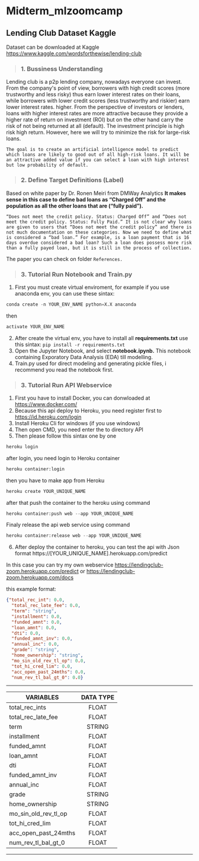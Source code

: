 # Midterm_mlzoomcamp
## Lending Club Dataset Kaggle
Dataset can be downloaded at Kaggle https://www.kaggle.com/wordsforthewise/lending-club

> ### 1. Bussiness Understanding
Lending club is a p2p lending company, nowadays everyone can invest. From the company's point of view, borrowers with high credit scores (more trustworthy and less risky) thus earn lower interest rates on their loans, while borrowers with lower credit scores (less trustworthy and riskier) earn lower interest rates. higher. From the perspective of investors or lenders, loans with higher interest rates are more attractive because they provide a higher rate of return on investment (ROI) but on the other hand carry the risk of not being returned at all (default). The investment principle is high risk high return. However, here we will try to minimize the risk for large-risk loans. 

```The goal is to create an artificial intelligence model to predict which loans are likely to good out of all high-risk loans. It will be an attractive added value if you can select a loan with high interest but low probability of default.```


> ### 2. Define Target Definitions (Label)
Based on white paper by Dr. Ronen Meiri from DMWay Analytics **It makes sense in this case to define bad loans as “Charged Off” and the population as all the other loans that are (“fully paid”).**

```“Does not meet the credit policy. Status: Charged Off” and “Does not meet the credit policy. Status: Fully Paid.” It is not clear why loans are given to users that “Does not meet the credit policy” and there is not much documentation on these categories. Now we need to define what is considered a “bad loan.” For example, is a loan payment that is 16 days overdue considered a bad loan? Such a loan does possess more risk than a fully payed loan, but it is still in the process of collection.```

The paper you can check on folder ```References.```

> ### 3. Tutorial Run Notebook and Train.py
1. First you must create virtual enviroment, for example if you use anaconda env, you can use these sintax: 
```python
conda create -n YOUR_ENV_NAME python=X.X anaconda
``` 
then 
```python
activate YOUR_ENV_NAME
```
2. After create the virtual env, you have to install all **requirements.txt** use this sintax: ```pip install -r requirements.txt```
3. Open the Jupyter Notebook, and select **notebook.ipynb.** This notebook containing Exporatory Data Analysis (EDA) till modelling.
4. Train.py used for direct modeling and generating pickle files, i recommend you read the notebook first.

> ### 3. Tutorial Run API Webservice
1. First you have to install Docker, you can donwloaded at https://www.docker.com/
2. Because this api deploy to Heroku, you need register first to https://id.heroku.com/login
3. Install Heroku Cli for windows (if you use windows)
4. Then open CMD, you need enter the to directory API
5. Then please follow this sintax one by one
```python
heroku login
```
after login, you need login to Heroku container
```python
heroku container:login
```
then you have to make app from Heroku
```python
heroku create YOUR_UNIQUE_NAME
```
after that push the container to the heroku using command
```python
heroku container:push web --app YOUR_UNIQUE_NAME
```
Finaly release the api web service using command
```python
heroku container:release web --app YOUR_UNIQUE_NAME
```
6. After deploy the container to heroku, you can test the api with Json format
https://[YOUR_UNIQUE_NAME].herokuapp.com/predict

In this case you can try my own webservice
https://lendingclub-zoom.herokuapp.com/predict or
https://lendingclub-zoom.herokuapp.com/docs

this example format:
```JSON
{"total_rec_int": 0.0,
  "total_rec_late_fee": 0.0,
  "term": "string",
  "installment": 0.0,
  "funded_amnt": 0.0,
  "loan_amnt": 0.0,
  "dti": 0.0,
  "funded_amnt_inv": 0.0,
  "annual_inc": 0.0,
  "grade": "string",
  "home_ownership": "string",
  "mo_sin_old_rev_tl_op": 0.0,
  "tot_hi_cred_lim": 0.0,
  "acc_open_past_24mths": 0.0,
  "num_rev_tl_bal_gt_0": 0.0}
  ```
___

| VARIABLES        | DATA TYPE           |
| ------------- |:-------------:| 
| total_rec_ints      | FLOAT | 
| total_rec_late_fee      | FLOAT      |
| term | STRING      | 
| installment | FLOAT |
| funded_amnt | FLOAT |
| loan_amnt | FLOAT |
| dti | FLOAT |
| funded_amnt_inv | FLOAT |
| annual_inc | FLOAT |
| grade | STRING |
| home_ownership | STRING |
| mo_sin_old_rev_tl_op | FLOAT |
| tot_hi_cred_lim | FLOAT |
| acc_open_past_24mths | FLOAT |
| num_rev_tl_bal_gt_0 | FLOAT |

___
